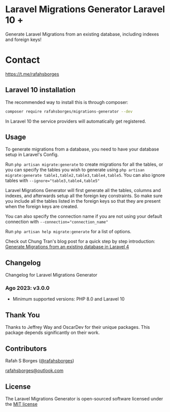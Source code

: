 # Laravel Migrations Generator Laravel 10 +

Generate Laravel Migrations from an existing database, including indexes and foreign keys!

# Contact

https://t.me/rafahsborges

## Laravel 10 installation

The recommended way to install this is through composer:

```bash
composer require rafahsborges/migrations-generator --dev
```

In Laravel 10 the service providers will automatically get registered.

## Usage

To generate migrations from a database, you need to have your database setup in Laravel's Config.

Run `php artisan migrate:generate` to create migrations for all the tables, or you can specify the tables you wish to generate using `php artisan migrate:generate table1,table2,table3,table4,table5`. You can also ignore tables with `--ignore="table3,table4,table5"`

Laravel Migrations Generator will first generate all the tables, columns and indexes, and afterwards setup all the foreign key constraints. So make sure you include all the tables listed in the foreign keys so that they are present when the foreign keys are created.

You can also specify the connection name if you are not using your default connection with `--connection="connection_name"`

Run `php artisan help migrate:generate` for a list of options.

Check out Chung Tran's blog post for a quick step by step introduction: [Generate Migrations from an existing database in Laravel 4](http://codingtip.blogspot.com/2014/04/laravel-4-generate-migration-existed-dabase-laravel-4.html)

## Changelog

Changelog for Laravel Migrations Generator

### Ago 2023: v3.0.0
* Minimum supported versions: PHP 8.0 and Laravel 10

## Thank You

Thanks to Jeffrey Way and OscarDev for their unique packages. This package depends significantly on their work.

## Contributors

Rafah S Borges ([@rafahsborges](https://www.linkedin.com/in/rafael-souza-borges-92995426/))

rafahsborges@outlook.com

## License

The Laravel Migrations Generator is open-sourced software licensed under the [MIT license](http://opensource.org/licenses/MIT)
